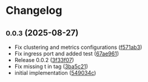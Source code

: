 # Changelog

## <small>0.0.3</small> (2025-08-27)

* Fix clustering and metrics configurations ([f571ab3](https://github.com/CloudPirates-io/helm-charts/commit/f571ab3))
* Fix ingress port and added test ([67ae961](https://github.com/CloudPirates-io/helm-charts/commit/67ae961))
* Release 0.0.2 ([3f33f07](https://github.com/CloudPirates-io/helm-charts/commit/3f33f07))
* Fix missing t in tag ([3ba5c21](https://github.com/CloudPirates-io/helm-charts/commit/3ba5c21))
* initial implementation ([549034c](https://github.com/CloudPirates-io/helm-charts/commit/549034c))
